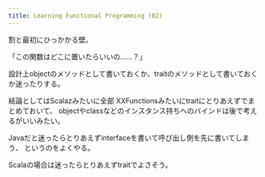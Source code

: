 ```yaml
---
title: Learning Functional Programming (02)
---
```



割と最初にひっかかる壁。

「この関数はどこに置いたらいいの……？」

設計上objectのメソッドとして書いておくか、traitのメソッドとして書いておくか迷ったりする。

結論としてはScalazみたいに全部 XXFunctionsみたいにtraitにとりあえずでまとめておいて、
objectやclassなどのインスタンス持ちへのバインドは後で考えるがいいみたい。

Javaだと迷ったらとりあえずinterfaceを書いて呼び出し側を先に書いてしまう、
というのをよくやる。

Scalaの場合は迷ったらとりあえずtraitでよさそう。



